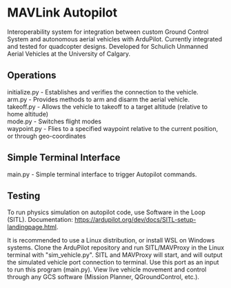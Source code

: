 # MAVLink Autopilot

Interoperability system for integration between custom Ground Control System and autonomous aerial vehicles with ArduPilot. Currently integrated and tested for quadcopter designs. Developed for Schulich Unmanned Aerial Vehicles at the University of Calgary.

## Operations
initialize.py - Establishes and verifies the connection to the vehicle.<br>
arm.py - Provides methods to arm and disarm the aerial vehicle.<br>
takeoff.py - Allows the vehicle to takeoff to a target altitude (relative to home altitude)<br>
mode.py - Switches flight modes<br>
waypoint.py - Flies to a specified waypoint relative to the current position, or through geo-coordinates<br>

## Simple Terminal Interface
main.py - Simple terminal interface to trigger Autopilot commands.

## Testing
To run physics simulation on autopilot code, use Software in the Loop (SITL). Documentation: https://ardupilot.org/dev/docs/SITL-setup-landingpage.html.

It is recommended to use a Linux distribution, or install WSL on Windows systems. Clone the ArduPilot repository and run SITL/MAVProxy in the Linux terminal with "sim_vehicle.py". SITL and MAVProxy will start, and will output the simulated vehicle port connection to terminal. Use this port as an input to run this program (main.py). View live vehicle movement and control through any GCS software (Mission Planner, QGroundControl, etc.).

